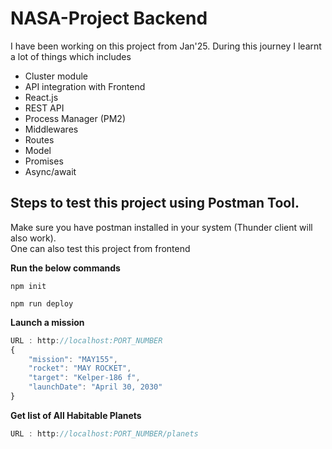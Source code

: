 # NASA-Project Backend

I have been working on this project from Jan'25. During this journey I learnt a lot of things which includes

- Cluster module
- API integration with Frontend
- React.js
- REST API
- Process Manager (PM2)
- Middlewares
- Routes
- Model
- Promises
- Async/await

## Steps to test this project using Postman Tool.

Make sure you have postman installed in your system (Thunder client will also work).  
One can also test this project from frontend

**Run the below commands**
```
npm init

npm run deploy

```
<!-- 
**Create a .env file which includes.**  
```javascript
PORT = enter your port number.  
DATABASE_URL = enter your mongodb url.  
ACCESS_TOKEN_SECRET = enter_your_secret_access_token.  
REFRESH_TOKEN_SECRET = enter_your_secret_refresh_token.
``` -->

**Launch a mission**
```javascript
URL : http://localhost:PORT_NUMBER
{
    "mission": "MAY155",
    "rocket": "MAY ROCKET",
    "target": "Kelper-186 f",
    "launchDate": "April 30, 2030"
}
```

**Get list of All Habitable Planets**
```javascript
URL : http://localhost:PORT_NUMBER/planets
```